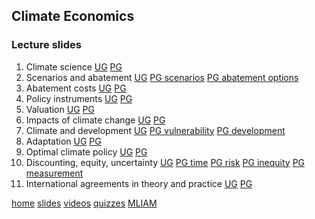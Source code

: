 ## Climate Economics
### Lecture slides

1. Climate science [UG](https://github.com/rtol/ClimateEconomics/blob/main/cceug1%20science.pptx) [PG](http://www.surveygizmo.co.uk/s3/2152662/Quiz-PG-Climate-science)
2. Scenarios and abatement [UG](https://github.com/rtol/ClimateEconomics/blob/main/cceug2%20scenarios.pptx) [PG scenarios](http://www.surveygizmo.co.uk/s3/2132132/Quiz-PG-Emission-scenarios) [PG abatement options](http://www.surveygizmo.co.uk/s3/2132134/Quiz-PG-Abatement-options)
3. Abatement costs [UG](https://github.com/rtol/ClimateEconomics/blob/main/cceug3%20abatement.pptx) [PG](http://www.surveygizmo.com/s3/2263376/Quiz-PG-Abatement-costs)
4. Policy instruments [UG](https://github.com/rtol/ClimateEconomics/blob/main/cceug4%20instruments.pptx) [PG](http://www.surveygizmo.com/s3/2286824/Quiz-PG-Policy-instruments)
5. Valuation [UG](https://github.com/rtol/ClimateEconomics/blob/main/cceug5%20impacts.pptx) [PG](http://www.surveygizmo.com/s3/2289823/Quiz-PG-Valuation)
6. Impacts of climate change [UG](https://github.com/rtol/ClimateEconomics/blob/main/cceug6%20econimp.pptx) [PG](http://www.surveygizmo.com/s3/2511087/Quiz-PG-Impacts)
7. Climate and development [UG](https://github.com/rtol/ClimateEconomics/blob/main/cceug7%20development.pptx) [PG vulnerability](http://survey.alchemer.com/s3/2512143/Quiz-PG-Vulnerability) [PG development](http://survey.alchemer.com/s3/2557102/Quiz-PG-Development)
8. Adaptation [UG](https://github.com/rtol/ClimateEconomics/blob/main/cceug8%20adaptation.pptx) [PG](http://survey.alchemer.com/s3/3261895/Quiz-PG-Adaptation)
9. Optimal climate policy [UG](https://github.com/rtol/ClimateEconomics/blob/main/cceug9%20optimum.pptx) [PG](http://survey.alchemer.com/s3/3262324/Quiz-PG-Optimal-climate-policy)
10. Discounting, equity, uncertainty [UG](https://github.com/rtol/ClimateEconomics/blob/main/cceug10%20aggregation.pptx) [PG time](http://survey.alchemer.com/s3/3262833/Quiz-PG-Time) [PG risk](http://survey.alchemer.com/s3/3262835/Quiz-PG-Risk) [PG inequity](http://survey.alchemer.com/s3/3262836/Quiz-PG-Inequity) [PG measurement](http://survey.alchemer.com/s3/3262839/Quiz-PG-Measuring-preferences)
11. International agreements in theory and practice [UG](https://github.com/rtol/ClimateEconomics/blob/main/cceug11%20international.pptx) [PG](http://survey.alchemer.com/s3/3268016/Quiz-PG-International-agreements-in-theory)

[home](https://rtol.github.io/ClimateEconomics/) [slides](https://rtol.github.io/ClimateEconomics/slide/) [videos](https://rtol.github.io/ClimateEconomics/video/) [quizzes](https://rtol.github.io/ClimateEconomics/quiz/) [MLIAM](https://rtol.github.io/ClimateEconomics/mliam/)
